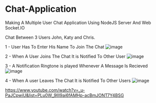 # Chat-Application
Making A Multiple User Chat Application Using NodeJS Server And Web Socket.IO

  Chat Between 3 Users John, Katy and Chris.

1 - User Has To Enter His Name To Join The Chat 
    ![image](https://user-images.githubusercontent.com/85392154/128807571-30a8ba5e-7b1e-49ac-bccc-c56de259683e.png)

2 - When A User Joins The Chat It is Notified To Other User
    ![image](https://user-images.githubusercontent.com/85392154/128807586-27021af6-850a-404d-814a-97dc3404b0e7.png)
  
3 - A Notification Ringtone is played Whenever A Message Is Recieved
    ![image](https://user-images.githubusercontent.com/85392154/128807641-f2b59247-bdff-4d9b-adc2-c6ac9e5e6cc1.png)

4 - When A user Leaves The Chat It is Notified To Other Users
    ![image](https://user-images.githubusercontent.com/85392154/128807946-6316e6b8-b069-4bed-9324-c966ff2e636f.png)
  
  https://www.youtube.com/watch?v=_u-PaJCpwiU&list=PLu0W_9lII9ai6fAMHp-acBmJONT7Y4BSG
